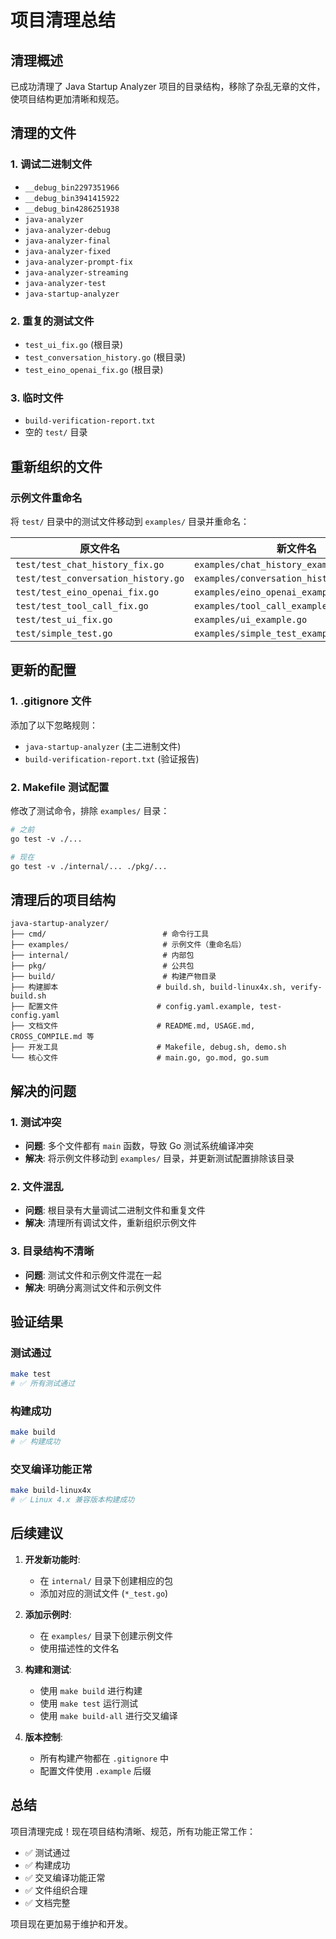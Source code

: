 # 项目清理总结

## 清理概述

已成功清理了 Java Startup Analyzer 项目的目录结构，移除了杂乱无章的文件，使项目结构更加清晰和规范。

## 清理的文件

### 1. 调试二进制文件
- `__debug_bin2297351966`
- `__debug_bin3941415922`
- `__debug_bin4286251938`
- `java-analyzer`
- `java-analyzer-debug`
- `java-analyzer-final`
- `java-analyzer-fixed`
- `java-analyzer-prompt-fix`
- `java-analyzer-streaming`
- `java-analyzer-test`
- `java-startup-analyzer`

### 2. 重复的测试文件
- `test_ui_fix.go` (根目录)
- `test_conversation_history.go` (根目录)
- `test_eino_openai_fix.go` (根目录)

### 3. 临时文件
- `build-verification-report.txt`
- 空的 `test/` 目录

## 重新组织的文件

### 示例文件重命名
将 `test/` 目录中的测试文件移动到 `examples/` 目录并重命名：

| 原文件名 | 新文件名 |
|----------|----------|
| `test/test_chat_history_fix.go` | `examples/chat_history_example.go` |
| `test/test_conversation_history.go` | `examples/conversation_history_example.go` |
| `test/test_eino_openai_fix.go` | `examples/eino_openai_example.go` |
| `test/test_tool_call_fix.go` | `examples/tool_call_example.go` |
| `test/test_ui_fix.go` | `examples/ui_example.go` |
| `test/simple_test.go` | `examples/simple_test_example.go` |

## 更新的配置

### 1. .gitignore 文件
添加了以下忽略规则：
- `java-startup-analyzer` (主二进制文件)
- `build-verification-report.txt` (验证报告)

### 2. Makefile 测试配置
修改了测试命令，排除 `examples/` 目录：
```makefile
# 之前
go test -v ./...

# 现在
go test -v ./internal/... ./pkg/...
```

## 清理后的项目结构

```
java-startup-analyzer/
├── cmd/                          # 命令行工具
├── examples/                     # 示例文件（重命名后）
├── internal/                     # 内部包
├── pkg/                          # 公共包
├── build/                        # 构建产物目录
├── 构建脚本                      # build.sh, build-linux4x.sh, verify-build.sh
├── 配置文件                      # config.yaml.example, test-config.yaml
├── 文档文件                      # README.md, USAGE.md, CROSS_COMPILE.md 等
├── 开发工具                      # Makefile, debug.sh, demo.sh
└── 核心文件                      # main.go, go.mod, go.sum
```

## 解决的问题

### 1. 测试冲突
- **问题**: 多个文件都有 `main` 函数，导致 Go 测试系统编译冲突
- **解决**: 将示例文件移动到 `examples/` 目录，并更新测试配置排除该目录

### 2. 文件混乱
- **问题**: 根目录有大量调试二进制文件和重复文件
- **解决**: 清理所有调试文件，重新组织示例文件

### 3. 目录结构不清晰
- **问题**: 测试文件和示例文件混在一起
- **解决**: 明确分离测试文件和示例文件

## 验证结果

### 测试通过
```bash
make test
# ✅ 所有测试通过
```

### 构建成功
```bash
make build
# ✅ 构建成功
```

### 交叉编译功能正常
```bash
make build-linux4x
# ✅ Linux 4.x 兼容版本构建成功
```

## 后续建议

1. **开发新功能时**:
   - 在 `internal/` 目录下创建相应的包
   - 添加对应的测试文件 (`*_test.go`)

2. **添加示例时**:
   - 在 `examples/` 目录下创建示例文件
   - 使用描述性的文件名

3. **构建和测试**:
   - 使用 `make build` 进行构建
   - 使用 `make test` 运行测试
   - 使用 `make build-all` 进行交叉编译

4. **版本控制**:
   - 所有构建产物都在 `.gitignore` 中
   - 配置文件使用 `.example` 后缀

## 总结

项目清理完成！现在项目结构清晰、规范，所有功能正常工作：
- ✅ 测试通过
- ✅ 构建成功
- ✅ 交叉编译功能正常
- ✅ 文件组织合理
- ✅ 文档完整

项目现在更加易于维护和开发。
